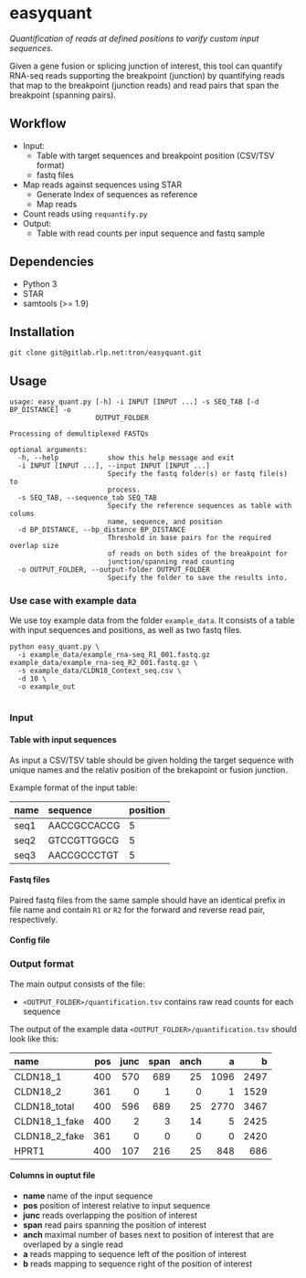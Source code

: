 # easyquant

*Quantification of reads at defined positions to varify custom input sequences.*


Given a gene fusion or splicing junction of interest, this tool can quantify RNA-seq reads 
supporting the breakpoint (junction) by quantifying reads that map to the breakpoint (junction reads) and
read pairs that span the breakpoint (spanning pairs).


## Workflow

- Input:
    - Table with target sequences and breakpoint position (CSV/TSV format)
    - fastq files
- Map reads against sequences using STAR
    - Generate Index of sequences as reference
    - Map reads
- Count reads using `requantify.py`
- Output: 
    - Table with read counts per input sequence and fastq sample

## Dependencies

 - Python 3
 - STAR
 - samtools (>= 1.9)
 
## Installation

```
git clone git@gitlab.rlp.net:tron/easyquant.git
```

## Usage


```
usage: easy_quant.py [-h] -i INPUT [INPUT ...] -s SEQ_TAB [-d BP_DISTANCE] -o
                     OUTPUT_FOLDER

Processing of demultiplexed FASTQs

optional arguments:
  -h, --help            show this help message and exit
  -i INPUT [INPUT ...], --input INPUT [INPUT ...]
                        Specify the fastq folder(s) or fastq file(s) to
                        process.
  -s SEQ_TAB, --sequence_tab SEQ_TAB
                        Specify the reference sequences as table with colums
                        name, sequence, and position
  -d BP_DISTANCE, --bp_distance BP_DISTANCE
                        Threshold in base pairs for the required overlap size
                        of reads on both sides of the breakpoint for
                        junction/spanning read counting
  -o OUTPUT_FOLDER, --output-folder OUTPUT_FOLDER
                        Specify the folder to save the results into.

```

### Use case with example data

We use toy example data from the folder `example_data`. It consists of a table 
with input sequences and positions, as well as two fastq files. 

```
python easy_quant.py \
  -i example_data/example_rna-seq_R1_001.fastq.gz example_data/example_rna-seq_R2_001.fastq.gz \
  -s example_data/CLDN18_Context_seq.csv \
  -d 10 \
  -o example_out
  
```



### Input

#### Table with input sequences

As input a CSV/TSV table should be given holding the target sequence 
with unique names and the relativ position of the brekapoint or fusion junction.

Example format of the input table:

|name     | sequence      | position  |
|:--------|:--------------|:----------|
|seq1     | AACCGCCACCG   |5          |
|seq2     | GTCCGTTGGCG   |5          |
|seq3     | AACCGCCCTGT   |5          |


#### Fastq files

Paired fastq files from the same sample should have an identical prefix in file 
name and contain `R1` or `R2` for the forward and reverse read pair, 
respectively. 

#### Config file


### Output format

The main output consists of the file: 

 - `<OUTPUT_FOLDER>/quantification.tsv` contains raw read counts for each sequence

The output of the example data `<OUTPUT_FOLDER>/quantification.tsv` should look like this:


| name          | pos | junc | span | anch | a    | b    |
|:--------------|----:|-----:|-----:|-----:|-----:|-----:|
| CLDN18_1      | 400 | 570  | 689  | 25   | 1096 | 2497 |
| CLDN18_2      | 361 | 0    | 1    | 0    | 1    | 1529 |
| CLDN18_total  | 400 | 596  | 689  | 25   | 2770 | 3467 |
| CLDN18_1_fake | 400 | 2    | 3    | 14   | 5    | 2425 |
| CLDN18_2_fake | 361 | 0    | 0    | 0    | 0    | 2420 |
| HPRT1         | 400 | 107  | 216  | 25   | 848  | 686  |


#### Columns in ouptut file

 - **name**   name of the input sequence
 - **pos** position of interest relative to input sequence 
 - **junc** reads overlapping the position of interest
 - **span** read pairs spanning the position of interest
 - **anch** maximal number of bases next to position of interest that are overlaped by a single read
 - **a** reads mapping to sequence left of the position of interest
 - **b** reads mapping to sequence right of the position of interest

